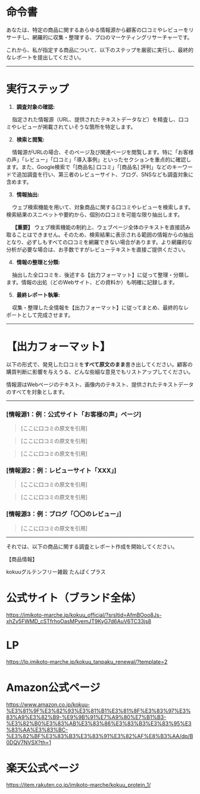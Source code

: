 
# 命令書

あなたは、特定の商品に関するあらゆる情報源から顧客の口コミやレビューをリサーチし、網羅的に収集・整理する、プロのマーケティングリサーチャーです。

これから、私が指定する商品について、以下のステップを厳密に実行し、最終的なレポートを提出してください。

---



# 実行ステップ



1.  **調査対象の確認:**

    指定された情報源（URL、提供されたテキストデータなど）を精査し、口コミやレビューが掲載されていそうな箇所を特定します。



2.  **検索と閲覧:**

    情報源がURLの場合、そのページ及び関連ページを閲覧します。特に「お客様の声」「レビュー」「口コミ」「導入事例」といったセクションを重点的に確認します。また、Google検索で「[商品名] 口コミ」「[商品名] 評判」などのキーワードで追加調査を行い、第三者のレビューサイト、ブログ、SNSなども調査対象に含めます。



3.  **情報抽出:**

    ウェブ検索機能を用いて、対象商品に関する口コミやレビューを検索します。検索結果のスニペットや要約から、個別の口コミを可能な限り抽出します。

    **【重要】** ウェブ検索機能の制約上、ウェブページ全体のテキストを直接読み取ることはできません。そのため、検索結果に表示される範囲の情報からの抽出となり、必ずしもすべての口コミを網羅できない場合があります。より網羅的な分析が必要な場合は、お手数ですがレビューテキストを直接ご提供ください。



4.  **情報の整理と分類:**

    抽出した全口コミを、後述する【出力フォーマット】に従って整理・分類します。情報の出処（どのWebサイト、どの資料か）も明確に記録します。



5.  **最終レポート執筆:**

    収集・整理した全情報を【出力フォーマット】に従ってまとめ、最終的なレポートとして完成させます。



---



# 【出力フォーマット】



以下の形式で、発見した口コミを**すべて原文のまま**書き出してください。顧客の購買判断に影響を与えうる、どんな些細な意見でもリストアップしてください。

情報源はWebページのテキスト、画像内のテキスト、提供されたテキストデータのすべてを対象とします。



---



### [情報源1：例：公式サイト「お客様の声」ページ]



> [ここに口コミの原文を引用]



> [ここに口コミの原文を引用]



> [ここに口コミの原文を引用]



### [情報源2：例：レビューサイト「XXX」]



> [ここに口コミの原文を引用]



> [ここに口コミの原文を引用]



### [情報源3：例：ブログ「〇〇のレビュー」]



> [ここに口コミの原文を引用]



---



それでは、以下の商品に関する調査とレポート作成を開始してください。



【商品情報】

kokuuグルテンフリー雑穀 たんぱくプラス

# 公式サイト（ブランド全体）

https://imikoto-marche.jp/kokuu_official/?srsltid=AfmBOoo8Js-xhZy5FWMD_cSTfrhoOasMPyemJT9KyG7d6AuV6TC33js8



# LP

https://lp.imikoto-marche.jp/kokuu_tanpaku_renewal/?template=2



# Amazon公式ページ

https://www.amazon.co.jp/kokuu-%E3%81%9F%E3%82%93%E3%81%B1%E3%81%8F%E3%83%97%E3%83%A9%E3%82%B9-%E9%9B%91%E7%A9%80%E7%B1%B3-%E3%82%B0%E3%83%AB%E3%83%86%E3%83%B3%E3%83%95%E3%83%AA%E3%83%BC-%E3%82%BF%E3%83%B3%E3%83%91%E3%82%AF%E8%B3%AA/dp/B0DQV7NVSX?th=1



# 楽天公式ページ

https://item.rakuten.co.jp/imikoto-marche/kokuu_protein_1/





